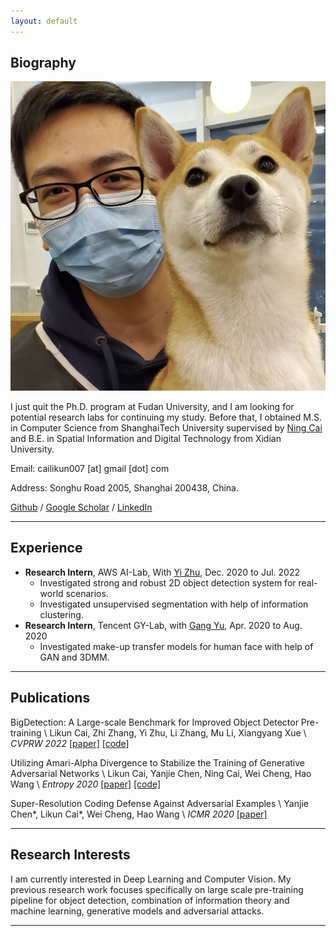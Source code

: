 ```yaml
---
layout: default
---
```


## Biography

<img class="profile-picture" src="./resources/my_pic.jpg">

I just quit the Ph.D. program at Fudan University, and I am looking for potential research labs for continuing my study. 
Before that, I obtained M.S. in Computer Science from ShanghaiTech University supervised by [Ning Cai](https://sist.shanghaitech.edu.cn/sist_en/2020/0814/c7582a54749/page.htm) and B.E. in Spatial Information and Digital Technology from Xidian University.

Email: cailikun007 [at] gmail [dot] com

Address: Songhu Road 2005, Shanghai 200438, China.

[Github](https://github.com/cailk) / [Google Scholar](https://scholar.google.com/citations?user=5r6IM_gAAAAJ&hl=zh-CN) / [LinkedIn](https://www.linkedin.com/in/likun-cai-9307551b2/)

---

## Experience
* **Research Intern**, AWS AI-Lab, With [Yi Zhu](https://bryanyzhu.github.io/), Dec. 2020 to Jul. 2022
    - Investigated strong and robust 2D object detection system for real-world scenarios.
    - Investigated unsupervised segmentation with help of information clustering.
* **Research Intern**, Tencent GY-Lab, with [Gang Yu](https://www.skicyyu.org/), Apr. 2020 to Aug. 2020
    - Investigated make-up transfer models for human face with help of GAN and 3DMM.

---

## Publications

BigDetection: A Large-scale Benchmark for Improved Object Detector Pre-training \\
Likun Cai, Zhi Zhang, Yi Zhu, Li Zhang, Mu Li, Xiangyang Xue \\
*CVPRW 2022* [[paper]](https://arxiv.org/abs/2203.13249) [[code]](https://github.com/amazon-research/bigdetection)

Utilizing Amari-Alpha Divergence to Stabilize the Training of Generative Adversarial Networks \\
Likun Cai, Yanjie Chen, Ning Cai, Wei Cheng, Hao Wang \\
*Entropy 2020* [[paper]](https://www.mdpi.com/1099-4300/22/4/410) [[code]](https://github.com/cailk/AlphaGAN)

Super-Resolution Coding Defense Against Adversarial Examples \\
Yanjie Chen\*, Likun Cai\*, Wei Cheng, Hao Wang \\
*ICMR 2020* [[paper]](https://dl.acm.org/doi/abs/10.1145/3372278.3390689)

---

## Research Interests

I am currently interested in Deep Learning and Computer Vision. My previous research work focuses specifically on large scale pre-training pipeline for object detection, combination of information theory and machine learning, generative models and adversarial attacks.

---


